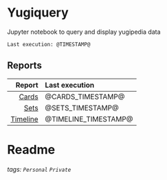 # Yugiquery
Jupyter notebook to query and display yugipedia data

    Last execution: @TIMESTAMP@

## Reports

|                    Report | Last execution       |
| -------------------------:|:-------------------- |
|       [Cards](Cards.html) | @CARDS_TIMESTAMP@ |
|         [Sets](Sets.html) | @SETS_TIMESTAMP@ |
| [Timeline](Timeline.html) | @TIMELINE_TIMESTAMP@ |


# Readme

###### tags: `Personal` `Private`